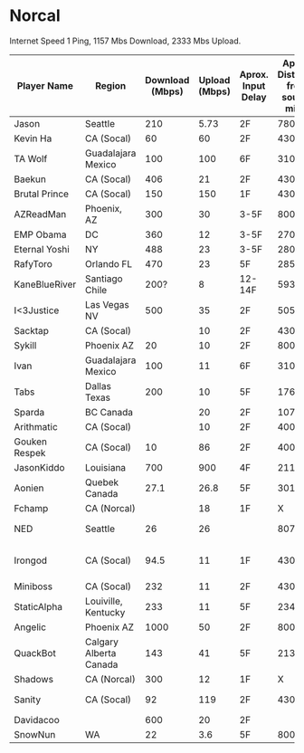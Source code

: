 # Norcal

Internet Speed
1 Ping, 1157 Mbs Download, 2333 Mbs Upload. 

| Player Name | Region | Download (Mbps) | Upload (Mbps) | Aprox. Input Delay | Aprox. Distance from source miles | Misc Notes |
|-|-|-|-|-|-|-|
| Jason | Seattle | 210 | 5.73 | 2F | 780 |  |
| Kevin Ha | CA (Socal) | 60 | 60 | 2F | 430 |  |
| TA Wolf | Guadalajara Mexico | 100 | 100 | 6F | 3100 |  |
| Baekun | CA (Socal) | 406 | 21 | 2F | 430 |  |
| Brutal Prince | CA (Socal) | 150 | 150 | 1F | 430 |  |
| AZReadMan | Phoenix, AZ | 300 | 30 | 3-5F | 800 |  |
| EMP Obama | DC | 360 | 12 | 3-5F | 2700 |  |
| Eternal Yoshi | NY | 488 | 23 | 3-5F | 2800 |  |
| RafyToro | Orlando FL | 470 | 23 | 5F | 2857 |  |
| KaneBlueRiver | Santiago Chile | 200? | 8 | 12-14F | 5937 |  |
| I<3Justice | Las Vegas NV | 500 | 35 | 2F | 505 |  |
| Sacktap | CA (Socal) |  | 10 | 2F | 430 |  |
| Sykill | Phoenix AZ | 20 | 10 | 2F | 800 |  |
| Ivan | Guadalajara Mexico | 100 | 11 | 6F | 3100 |  |
| Tabs | Dallas Texas | 200 | 10 | 5F | 1769 |  |
| Sparda | BC Canada |  | 20 | 2F | 1076 |  |
| Arithmatic | CA (Socal) |  | 10 | 2F | 400 |  |
| Gouken Respek | CA (Socal) | 10 | 86 | 2F | 400 |  |
| JasonKiddo | Louisiana | 700 | 900 | 4F | 2116 |  |
| Aonien | Quebek Canada | 27.1 | 26.8 | 5F | 3016 |  |
| Fchamp | CA (Norcal) |  | 18 | 1F | X |  |
| NED | Seattle | 26 | 26 |  | 807 | Seemed to have issues? |
| Irongod | CA (Socal) | 94.5 | 11 | 1F | 430 | Issues with Mexico players? |
| Miniboss | CA (Socal) | 232 | 11 | 2F | 430 |  |
| StaticAlpha | Louiville, Kentucky | 233 | 11 | 5F | 2340 |  |
| Angelic | Phoenix AZ | 1000 | 50 | 2F | 800 |  |
| QuackBot | Calgary Alberta Canada | 143 | 41 | 5F | 2131 |  |
| Shadows | CA (Norcal) | 300 | 12 | 1F | X |  |
| Sanity | CA (Socal) | 92 | 119 | 2F | 430 | Issues with NED/Honduran? |
| Davidacoo |  | 600 | 20 | 2F |  |  |
| SnowNun | WA | 22 | 3.6 | 5F | 800 |  |
